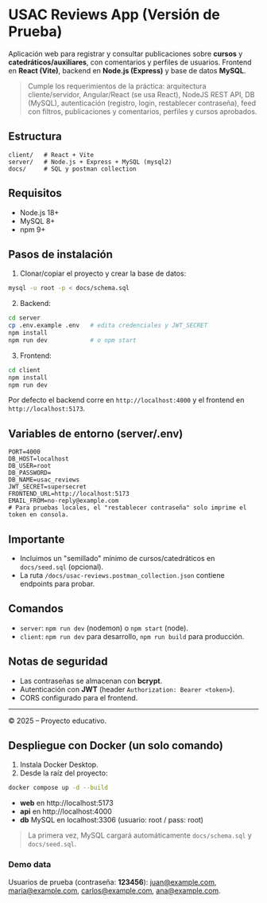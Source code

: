 # USAC Reviews App (Versión de Prueba)

Aplicación web para registrar y consultar publicaciones sobre **cursos** y **catedráticos/auxiliares**, con comentarios y perfiles de usuarios.
Frontend en **React (Vite)**, backend en **Node.js (Express)** y base de datos **MySQL**.

> Cumple los requerimientos de la práctica: arquitectura cliente/servidor, Angular/React (se usa React), NodeJS REST API, DB (MySQL), autenticación (registro, login, restablecer contraseña), feed con filtros, publicaciones y comentarios, perfiles y cursos aprobados. 

## Estructura
```
client/   # React + Vite
server/   # Node.js + Express + MySQL (mysql2)
docs/     # SQL y postman collection
```

## Requisitos
- Node.js 18+
- MySQL 8+
- npm 9+

## Pasos de instalación
1) Clonar/copiar el proyecto y crear la base de datos:
```bash
mysql -u root -p < docs/schema.sql
```
2) Backend:
```bash
cd server
cp .env.example .env   # edita credenciales y JWT_SECRET
npm install
npm run dev            # o npm start
```
3) Frontend:
```bash
cd client
npm install
npm run dev
```
Por defecto el backend corre en `http://localhost:4000` y el frontend en `http://localhost:5173`.

## Variables de entorno (server/.env)
```
PORT=4000
DB_HOST=localhost
DB_USER=root
DB_PASSWORD=
DB_NAME=usac_reviews
JWT_SECRET=supersecret
FRONTEND_URL=http://localhost:5173
EMAIL_FROM=no-reply@example.com
# Para pruebas locales, el "restablecer contraseña" solo imprime el token en consola.
```

## Importante
- Incluimos un "semillado" mínimo de cursos/catedráticos en `docs/seed.sql` (opcional).
- La ruta `/docs/usac-reviews.postman_collection.json` contiene endpoints para probar.

## Comandos
- `server`: `npm run dev` (nodemon) o `npm start` (node).
- `client`: `npm run dev` para desarrollo, `npm run build` para producción.

## Notas de seguridad
- Las contraseñas se almacenan con **bcrypt**.
- Autenticación con **JWT** (header `Authorization: Bearer <token>`).
- CORS configurado para el frontend.

---

© 2025 – Proyecto educativo.


## Despliegue con Docker (un solo comando)

1) Instala Docker Desktop.
2) Desde la raíz del proyecto:
```bash
docker compose up -d --build
```
- **web** en http://localhost:5173
- **api** en http://localhost:4000
- **db** MySQL en localhost:3306 (usuario: root / pass: root)

> La primera vez, MySQL cargará automáticamente `docs/schema.sql` y `docs/seed.sql`.
        

### Demo data
Usuarios de prueba (contraseña: **123456**): juan@example.com, maria@example.com, carlos@example.com, ana@example.com.
